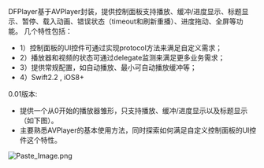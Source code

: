 

DFPlayer基于AVPlayer封装，提供控制面板支持播放、缓冲/进度显示、标题显示、暂停、载入动画、错误状态（timeout和刷新重播）、进度拖动、全屏等功能。
几个特性包括：
- 1）控制面板的UI控件可通过实现protocol方法来满足自定义需求；
- 2）播放器和视频的状态可通过delegate监测来满足更多业务需求；
- 3）提供常规配置，如自动播放、最小可自动播放缓冲等；
- 4）Swift2.2 , iOS8+


0.01版本:
- 提供一个从0开始的播放器雏形，只支持播放、缓冲/进度显示以及标题显示（如下图）。
- 主要熟悉AVPlayer的基本使用方法，同时探索如何满足自定义控制面板的UI控件这个特性。

![Paste_Image.png](http://upload-images.jianshu.io/upload_images/3024625-46338e3aa3b18d43.png?imageMogr2/auto-orient/strip%7CimageView2/2/w/1240)
